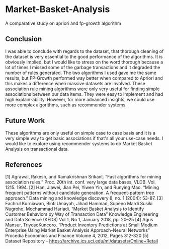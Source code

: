# Market-Basket-Analysis
A comparative study on apriori and fp-growth algorithm

## Conclusion
I was able to conclude with regards to the dataset, that thorough cleaning of the dataset is very essential to the good performance of the algorithms. It is obviously implied, but I would like to stress on the word thorough because a lot of times I missed some of the garbage transactions and it degraded the number of rules generated. The two algorithms I used gave me the same results, but FP-Growth performed way better when compared to Apriori and this makes a difference when massive datasets are involved. These association rule mining algorithms were only very useful for finding simple associations between our data items. They were easy to implement and had high explain-ability. However, for more advanced insights, we could use more complex algorithms, such as recommender systems.

## Future Work
These algorithms are only useful on simple case to case basis and it is a very simple way to get basic associations if that's all your use-case needs. I would like to explore using recommender systems to do Market Basket Analysis on transactional data.

## References
[1] Agrawal, Rakesh, and Ramakrishnan Srikant. “Fast algorithms for mining association rules.” Proc. 20th int. conf. very large data bases, VLDB. Vol. 1215. 1994.
[2] Han, Jiawei, Jian Pei, Yiwen Yin, and Runying Mao. “Mining frequent patterns without candidate generation. A frequent-pattern tree approach.” Data mining and knowledge discovery 8, no. 1 (2004): 53-87.
[3] Fachrul Kurniawan, Binti Umayah, Jihad Hammad, Supeno Mardi Susiki Nugroho, Mochammad Hariadi. “Market Basket Analysis to Identify Customer Behaviors by Way of Transaction Data” Knowledge Engineering and Data Science (KEDS) Vol 1, No 1, January 2018, pp. 20–25
[4] Agus Mansur, TriyosoKuncoro. “Product Inventory Predictions at Small Medium Enterprise Using Market Basket Analysis Approach-Neural Networks” Procedia Economics and Finance Volume 4, 2012, Pages 312-320
[5] Dataset Repository - https://archive.ics.uci.edu/ml/datasets/Online+Retail
